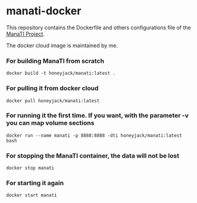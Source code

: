 # manati-docker
This repository contains the Dockerfile and others configurations file of the [ManaTI Project](https://github.com/stratosphereips/Manati).

The docker cloud image is maintained by me.

### For building ManaTI from scratch
    docker build -t honeyjack/manati:latest .

### For pulling it from docker cloud
    docker pull honeyjack/manati:latest

### For running it the first time. If you want, with the parameter -v you can map volume sections
    docker run --name manati -p 8888:8888 -dti honeyjack/manati:latest bash

### For stopping the ManaTI container, the data will  not be lost
    docker stop manati

### For starting it again
    docker start manati 
